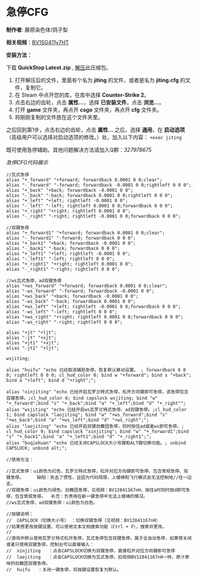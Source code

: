 # 急停CFG

**制作者**: 藤原染色体/鸽子梨

**相关视频**：[BV1SG411y7HT](https://www.bilibili.com/video/BV1SG411y7HT)

**安装方法：**

下载 **QuickStop Latest.zip** , [解压](https://answer.baidu.com/answer/land?params=9%2BIX4C88WSGy3lAHzCyTt96MU5ocEzurGlIK68n2FmnZjiLV4EBtxg7ZKZIWW8npEy6WUF5Z1rv7pMdtnAKQWsgCDU%2FCcjntADkIdVJTHWw2SbYWKM9wFN9l2ygaBvhyark7qiC958YlqyX927UZUeTySJCwYrUVBbLbEZFILtw7mFoekTxUWXDbBYvfxjXFVh2cwbt77WBTqUkCmT87dw%3D%3D\&from=dqa\&lid=94f6b53c001c888f\&word=%E5%A6%82%E4%BD%95%E8%A7%A3%E5%8E%8B%E6%96%87%E4%BB%B6)此压缩包。

1. 打开解压后的文件，里面有个名为 **jiting** 的文件，或者是名为 **jiting.cfg** 的文件，复制它。
2. 在 Steam 中点开您的库，在库中选择 **Counter-Strike 2**。
3. 点击右边的齿轮，点击 **属性...**，选择 **已安装文件**，点击 **浏览...**。
4. 打开 **game** 文件夹，再点开 **csgo** 文件夹，再点开 **cfg** 文件夹。
5. 将刚刚复制的文件放在这个文件夹里。

之后回到第1步，点击右边的齿轮，点击 **属性...** 之后，选择 **通用**，在 **启动选项**（高级用户可以选择对启动选项的修改。）处，加入以下内容： `+exec jiting`

既可使用急停辅助。其他问题解决方法请加入Q群：_327978675_

_急停CFG代码展示_

```
//瓦式急停
alias "+_forward" "+forward; forwardback 0.0001 0 0;clear";
alias "-_forward" "-forward; forwardback -0.0001 0 0;rightleft 0 0 0";
alias "+_back" "+back; forwardback -0.0001 0 0";
alias "-_back" "-back; forwardback 0.0001 0 0;rightleft 0 0 0";
alias "+_left" "+left; rightleft -0.0001 0 0";
alias "-_left" "-left; rightleft 0.0001 0 0;forwardback 0 0 0";
alias "+_right" "+right; rightleft 0.0001 0 0";
alias "-_right" "-right; rightleft -0.0001 0 0;forwardback 0 0 0";

//双键急停
alias "+_forward1" "+forward; forwardback 0.0001 0 0;clear";
alias "-_forward1" "-forward; forwardback 0 0 0";
alias "+_back1" "+back; forwardback -0.0001 0 0";
alias "-_back1" "-back; forwardback 0 0 0";
alias "+_left1" "+left; rightleft -0.0001 0 0";
alias "-_left1" "-left; rightleft 0 0 0";
alias "+_right1" "+right; rightleft 0.0001 0 0";
alias "-_right1" "-right; rightleft 0 0 0";

//ws瓦式急停，ad双键急停
alias "+ws_forward" "+forward; forwardback 0.0001 0 0;clear";
alias "-ws_forward" "-forward; forwardback -0.0001 0 0";
alias "+ws_back" "+back; forwardback -0.0001 0 0";
alias "-ws_back" "-back; forwardback 0.0001 0 0";
alias "+ws_left" "+left; rightleft -0.0001 0 0;forwardback 0 0 0";
alias "-ws_left" "-left; rightleft 0 0 0";
alias "+ws_right" "+right; rightleft 0.0001 0 0;forwardback 0 0 0";
alias "-ws_right" "-right; rightleft 0 0 0";

alias "+jt" "+ljt";
alias "-jt" "+xjt";
alias "+jt1" "+xjt";
alias "-jt1" "+ljt";

wsjiting;

alias "huifu" "echo 已经取消辅助急停，恢复默认移动设置。 ; forwardback 0 0 0; rightleft 0 0 0; cl_hud_color 0; bind w "+forward"; bind s "+back"; bind a "+left"; bind d "+right";";

alias "xinjiting" "echo 已经开启瓦罗兰特式急停，松开方向键即可急停，该急停包含双键急停。;cl_hud_color 6; bind capslock wsjiting; bind "w" "+_forward";bind "s" "+_back";bind "a" "+_left";bind "d" "+_right"";
alias "wsjiting" "echo 已经开启ws瓦罗兰特式急停、ad双键急停。;cl_hud_color 1; bind capslock "laojiting"; bind "w" "+ws_forward";bind "s" "+ws_back";bind "a" "+ws_left";bind "d" "+ws_right";";
alias "laojiting" "echo 已经开启双键劲舞团急停，同时按住ad或者ws即可急停。; cl_hud_color 9; bind capslock "xinjiting"; bind "w" "+_forward1";bind "s" "+_back1";bind "a" "+_left1";bind "d" "+_right1";";
alias "buqiehuan" "echo 已经关闭CAPSLOCK大小写键和ALT键切换功能。; unbind CAPSLOCK; unbind alt;"; 

//使用方法：

//瓦式急停：ui颜色为红色，瓦罗兰特式急停，松开对应方向键即可急停，包含常规急停、双键急停。		缺陷：失去了惯性，且因为代码局限，上楼梯和飞行模式会无法控制地//往一边走。
//双键急停：ui颜色为绿色，劲舞团急停，见视频：BV12841167nH，按住a时同时按d即可急停，包含常规急停。	补充：负责用在新一键急停中无法上楼梯的情况。
//ws瓦式急停，ad双键急停：ui颜色为白色。

//按键说明：
//	CAPSLOCK（切换大小写）	：切换双键急停（见视频：BV12841167nH）
//如果想更改按键设置，可以使用文本文档搜索功能（Ctrl + F），搜索并更改。
//
//游戏中默认使用瓦罗兰特式松开急停，瓦式急停包含双键急停，属于全自动急停，如果想关闭或者只使用双键急停，控制台可以直接输入：
//	xinjiting	：点击CAPSLOCK切换为双键急停，直接松开对应方向键即可急停
//	laojiting	：点击CAPSLOCK切换为瓦式急停，如视频BV12841167nH一样，原汁原味的劲舞团双键急停。
//	huifu	：关闭一键急停，将按键设置恢复为默认。
```
